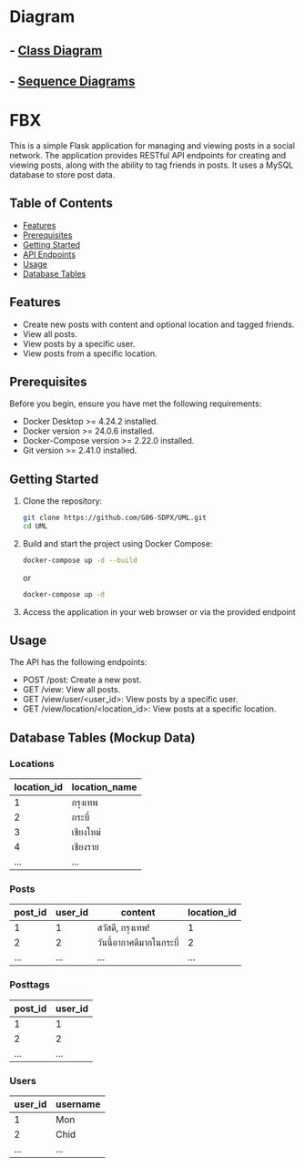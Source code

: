 # Diagram

## - [Class Diagram](https://github.com/G06-SDPX/UML/blob/main/class-diagram/class-diagram.pdf)
## - [Sequence Diagrams](https://github.com/G06-SDPX/UML/blob/main/sequence-diagrams/sequence-diagrams.pdf)

# FBX

This is a simple Flask application for managing and viewing posts in a social network. The application provides RESTful API endpoints for creating and viewing posts, along with the ability to tag friends in posts. It uses a MySQL database to store post data.

## Table of Contents

- [Features](#features)
- [Prerequisites](#prerequisites)
- [Getting Started](#getting-started)
- [API Endpoints](#api-endpoints)
- [Usage](#usage)
- [Database Tables](#database-tables)


## Features

- Create new posts with content and optional location and tagged friends.
- View all posts.
- View posts by a specific user.
- View posts from a specific location.

## Prerequisites

Before you begin, ensure you have met the following requirements:

- Docker Desktop >= 4.24.2 installed.
- Docker version >= 24.0.6 installed.
- Docker-Compose version >= 2.22.0 installed.
- Git version >= 2.41.0 installed.

## Getting Started

1. Clone the repository:

   ```bash
   git clone https://github.com/G06-SDPX/UML.git
   cd UML
   ```
2. Build and start the project using Docker Compose:

   ```bash
   docker-compose up -d --build
   ```
   or
    ```bash
   docker-compose up -d
   ```
3. Access the application in your web browser or via the provided endpoint

## Usage

The API has the following endpoints:

 - POST /post: Create a new post.
 - GET /view: View all posts.
 - GET /view/user/<user_id>: View posts by a specific user.
 - GET /view/location/<location_id>: View posts at a specific location.

## Database Tables (Mockup Data)

### Locations

| location_id | location_name     |
|------------ | ------------------|
| 1           | กรุงเทพ            |
| 2           | กระบี่              |
| 3           | เชียงใหม่           |
| 4           | เชียงราย           |
| ...         | ...               |

### Posts

| post_id | user_id | content                           | location_id |
| ------- | ------- | --------------------------------- | ----------- |
| 1       | 1       | สวัสดี, กรุงเทพ!                     | 1           |
| 2       | 2       | วันนี้อากาศดีมากในกระบี่                | 2           |
| ...     | ...     | ...                               | ...         |

### Posttags

| post_id | user_id |
| ------- | ------- |
| 1       | 1       |
| 2       | 2       |
| ...     | ...     |

### Users

| user_id | username |
| ------- | -------- |
| 1       | Mon      |
| 2       | Chid     |
| ...     | ...      |

